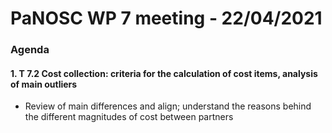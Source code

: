 # PaNOSC WP 7 meeting - 22/04/2021

### Agenda

#### 1.  T 7.2 Cost collection: criteria for the calculation of cost items, analysis of main outliers

- Review of main differences and align; understand the reasons behind the different magnitudes of cost between partners
